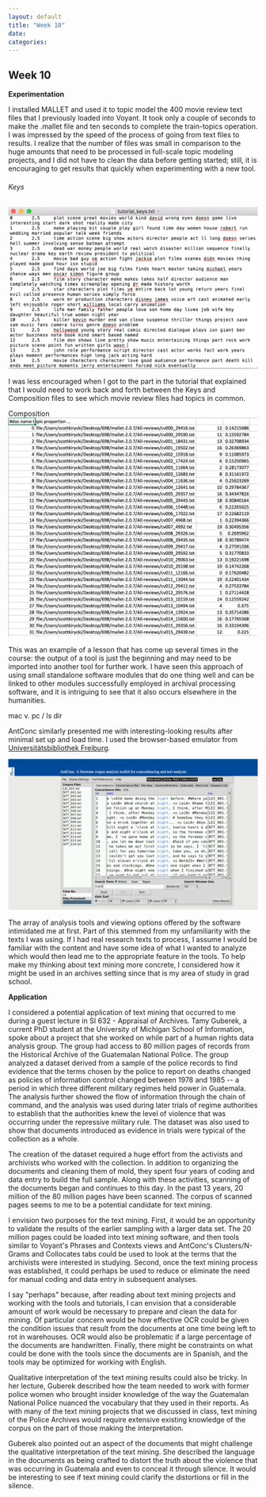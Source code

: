 ```yaml
---
layout: default
title: "Week 10"
date:
categories:
---
```

## Week 10

**Experimentation**

I installed MALLET and used it to topic model the 400 movie review text files that I previously loaded into Voyant. It took only a couple of seconds to make the .mallet file and ten seconds to complete the train-topics operation. I was impressed by the speed of the process of going from text files to results. I realize that the number of files was small in comparison to the huge amounts that need to be processed in full-scale topic modeling projects, and I did not have to clean the data before getting started; still, it is encouraging to get results that quickly when experimenting with a new tool.      

###### Keys
![MALLET Keys](/images/mallet.png)

I was less encouraged when I got to the part in the tutorial that explained that I would need to work back and forth between the Keys and Composition files to see which movie review files had topics in common.

Composition ![MALLET Composition](/images/mallet2.png)

This was an example of a lesson that has come up several times in the course: the output of a tool is just the beginning and may need to be imported into another tool for further work. I have seen this approach of using small standalone software modules that do one thing well and can be linked to other modules successfully employed in archival processing software, and it is intriguing to see that it also occurs elsewhere in the humanities.



mac v. pc / ls dir





AntConc similarly presented me with interesting-looking results after minimal set up and load time. I used the browser-based emulator from [Universitätsbibliothek Freiburg](https://freidok.uni-freiburg.de/data/10845).

![AntConc](/images/AntConc.png)

The array of analysis tools and viewing options offered by the software intimidated me at first. Part of this stemmed from my unfamiliarity with the texts I was using. If I had real research texts to process, I assume I would be familiar with the content and have some idea of what I wanted to analyze which would then lead me to the appropriate feature in the tools. To help make my thinking about text mining more concrete, I considered how it might be used in an archives setting since that is my area of study in grad school.

**Application**

I considered a potential application of text mining that occurred to me during a guest lecture in SI 632 - Appraisal of Archives. Tamy Guberek, a current PhD student at the University of Michigan School of Information, spoke about a project that she worked on while part of a human rights data analysis group. The group had access to 80 million pages of records from the Historical Archive of the Guatemalan National Police. The group analyzed a dataset derived from a sample of the police records to find evidence that the terms chosen by the police to report on deaths changed as policies of information control changed between 1978 and 1985 -- a period in which three different military regimes held power in Guatemala. The analysis further showed the flow of information through the chain of command, and the analysis was used during later trials of regime authorities to establish that the authorities knew the level of violence that was occurring under the repressive military rule. The dataset was also used to show that documents introduced as evidence in trials were typical of the collection as a whole.

The creation of the dataset required a huge effort from the activists and archivists who worked with the collection. In addition to organizing the documents and cleaning them of mold, they spent four years of coding and data entry to build the full sample. Along with these activities, scanning of the documents began and continues to this day. In the past 13 years, 20 million of the 80 million pages have been scanned. The corpus of scanned pages seems to me to be a potential candidate for text mining.

I envision two purposes for the text mining. First, it would be an opportunity to validate the results of the earlier sampling with a larger data set. The 20 million pages could be loaded into text mining software, and then tools similar to Voyant's Phrases and Contexts views and AntConc's Clusters/N-Grams and Collocates tabs could be used to look at the terms that the archivists were interested in studying. Second, once the text mining process was established, it could perhaps be used to reduce or eliminate the need for manual coding and data entry in subsequent analyses.

I say "perhaps" because, after reading about text mining projects and working with the tools and tutorials, I can envision that a considerable amount of work would be necessary to prepare and clean the data for mining. Of particular concern would be how effective OCR could be given the condition issues that result from the documents at one time being left to rot in warehouses. OCR would also be problematic if a large percentage of the documents are handwritten. Finally, there might be constraints on what could be done with the tools since the documents are in Spanish, and the tools may be optimized for working with English.

Qualitative interpretation of the text mining results could also be tricky. In her lecture, Guberek described how the team needed to work with former police women who brought insider knowledge of the way the Guatemalan National Police nuanced the vocabulary that they used in their reports. As with many of the text mining projects that we discussed in class, text mining of the Police Archives would require extensive existing knowledge of the corpus on the part of those making the interpretation.   

Guberek also pointed out an aspect of the documents that might challenge the qualitative interpretation of the text mining. She described the language in the documents as being crafted to distort the truth about the violence that was occurring in Guatemala and even to conceal it through silence. It would be interesting to see if text mining could clarify the distortions or fill in the silence.
